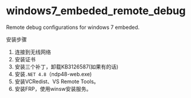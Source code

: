 # windows7_embeded_remote_debug
Remote debug configurations for windows 7 embeded.

安装步骤

1. 连接到无线网络
1. 安装证书
1. 安装三个补丁，卸载KB3126587(如果有的话)
1. 安装`.NET 4.8`（ndp48-web.exe)
1. 安装VCRedist、VS Remote Tools。
1. 安装FRP，使用winsw安装服务。
